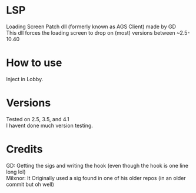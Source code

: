 # LSP
Loading Screen Patch dll (formerly known as AGS Client) made by GD
<br>
This dll forces the loading screen to drop on (most) versions between ~2.5-10.40
# How to use
Inject in Lobby.
# Versions
Tested on 2.5, 3.5, and 4.1
<br>
I havent done much version testing.

# Credits
GD: Getting the sigs and writing the hook (even though the hook is one line long lol)
<br>
Milxnor: It Originally used a sig found in one of his older repos (in an older commit but oh well)

